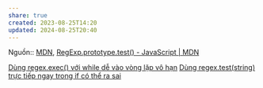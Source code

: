 ```yaml
---
share: true
created: 2023-08-25T14:20
updated: 2024-08-25T20:40
---
```

Nguồn:: [MDN](../../../../%E2%9C%8D%EF%B8%8FL%E1%BA%ADp%20tr%C3%ACnh/%CE%9E%20Ngu%E1%BB%93n%20v%C3%A0%20t%C3%A0i%20nguy%C3%AAn%20h%E1%BB%97%20tr%E1%BB%A3/%CE%9E%20Ngu%E1%BB%93n/MDN.md), [RegExp.prototype.test() - JavaScript | MDN](https://developer.mozilla.org/en-US/docs/Web/JavaScript/Reference/Global_Objects/RegExp/test)

[Dùng regex.exec() với while dễ vào vòng lặp vô hạn](./D%C3%B9ng%20regex.exec()%20v%E1%BB%9Bi%20while%20d%E1%BB%85%20v%C3%A0o%20v%C3%B2ng%20l%E1%BA%B7p%20v%C3%B4%20h%E1%BA%A1n.md) 
[Dùng regex.test(string) trực tiếp ngay trong if có thể ra sai](./D%C3%B9ng%20regex.test(string)%20tr%E1%BB%B1c%20ti%E1%BA%BFp%20ngay%20trong%20if%20c%C3%B3%20th%E1%BB%83%20ra%20sai.md)
